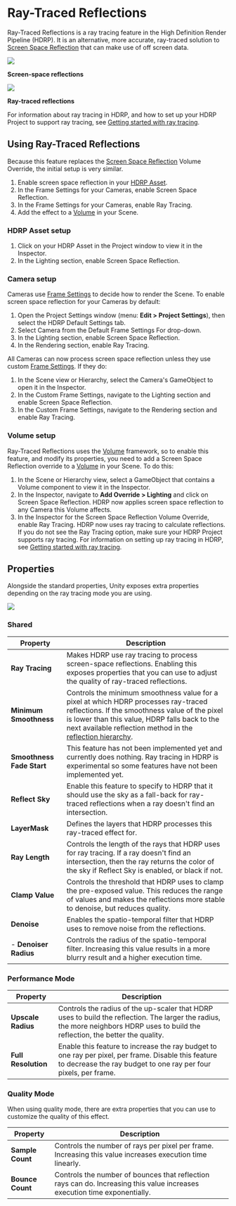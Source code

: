 # Ray-Traced Reflections

Ray-Traced Reflections is a ray tracing feature in the High Definition Render Pipeline (HDRP). It is an alternative, more accurate, ray-traced solution to [Screen Space Reflection](Override-Screen-Space-Reflection.html) that can make use of off screen data.

![](Images/RayTracedReflections1.png)

**Screen-space reflections**

![](Images/RayTracedReflections2.png)

**Ray-traced reflections**

For information about ray tracing in HDRP, and how to set up your HDRP Project to support ray tracing, see [Getting started with ray tracing](Ray-Tracing-Getting-Started.html).

## Using Ray-Traced Reflections

Because this feature replaces the [Screen Space Reflection](Override-Screen-Space-Reflection.html) Volume Override, the initial setup is very similar.

1. Enable screen space reflection in your [HDRP Asset](HDRP-Asset.html).
2. In the Frame Settings for your Cameras, enable Screen Space Reflection.
3. In the Frame Settings for your Cameras, enable Ray Tracing.
4. Add the effect to a [Volume](Volumes.html) in your Scene.

### HDRP Asset setup

1. Click on your HDRP Asset in the Project window to view it in the Inspector.
2. In the Lighting section, enable Screen Space Reflection.

### Camera setup

Cameras use [Frame Settings](Frame-Settings.html) to decide how to render the Scene. To enable screen space reflection for your Cameras by default:

1. Open the Project Settings window (menu: **Edit > Project Settings**), then select the HDRP Default Settings tab.
2. Select Camera from the Default Frame Settings For drop-down.
3. In the Lighting section, enable Screen Space Reflection.
4. In the Rendering section, enable Ray Tracing.

All Cameras can now process screen space reflection unless they use custom [Frame Settings](Frame-Settings.html). If they do:

1. In the Scene view or Hierarchy, select the Camera's GameObject to open it in the Inspector.
2. In the Custom Frame Settings, navigate to the Lighting section and enable Screen Space Reflection.
3. In the Custom Frame Settings, navigate to the Rendering section and enable Ray Tracing.

### Volume setup

Ray-Traced Reflections uses the [Volume](Volumes.html) framework, so to enable this feature, and modify its properties, you need to add a Screen Space Reflection override to a [Volume](Volumes.html) in your Scene. To do this:

1. In the Scene or Hierarchy view, select a GameObject that contains a Volume component to view it in the Inspector.
2. In the Inspector, navigate to ****Add Override > Lighting**** and click on Screen Space Reflection. HDRP now applies screen space reflection to any Camera this Volume affects.
3. In the Inspector for the Screen Space Reflection Volume Override, enable Ray Tracing. HDRP now uses ray tracing to calculate reflections. If you do not see the Ray Tracing option, make sure your HDRP Project supports ray tracing. For information on setting up ray tracing in HDRP, see [Getting started with ray tracing](Ray-Tracing-Getting-Started.html).

## Properties

Alongside the standard properties, Unity exposes extra properties depending on the ray tracing mode you are using.

![](Images/RayTracedReflections3.png)

### Shared

| Property                  | Description                                                  |
| ------------------------- | ------------------------------------------------------------ |
| **Ray Tracing**           | Makes HDRP use ray tracing to process screen-space reflections. Enabling this exposes properties that you can use to adjust the quality of ray-traced reflections. |
| **Minimum Smoothness**    | Controls the minimum smoothness value for a pixel at which HDRP processes ray-traced reflections. If the smoothness value of the pixel is lower than this value, HDRP falls back to the next available reflection method in the [reflection hierarchy](Reflection-in-HDRP.html#ReflectionHierarchy). |
| **Smoothness Fade Start** | This feature has not been implemented yet and currently does nothing. Ray tracing in HDRP is experimental so some features have not been implemented yet. |
| **Reflect Sky**           | Enable this feature to specify to HDRP that it should use the sky as a fall-back for ray-traced reflections when a ray doesn't find an intersection. |
| **LayerMask**             | Defines the layers that HDRP processes this ray-traced effect for. |
| **Ray Length**            | Controls the length of the rays that HDRP uses for ray tracing. If a ray doesn't find an intersection, then the ray returns the color of the sky if Reflect Sky is enabled, or black if not. |
| **Clamp Value**           | Controls the threshold that HDRP uses to clamp the pre-exposed value. This reduces the range of values and makes the reflections more stable to denoise, but reduces quality. |
| **Denoise**               | Enables the spatio-temporal filter that HDRP uses to remove noise from the reflections. |
| - **Denoiser Radius**     | Controls the radius of the spatio-temporal filter. Increasing this value results in a more blurry result and a higher execution time. |

### Performance Mode

| Property            | Description                                                  |
| ------------------- | ------------------------------------------------------------ |
| **Upscale Radius**  | Controls the radius of the up-scaler that HDRP uses to build the reflection. The larger the radius, the more neighbors HDRP uses to build the reflection, the better the quality. |
| **Full Resolution** | Enable this feature to increase the ray budget to one ray per pixel, per frame. Disable this feature to decrease the ray budget to one ray per four pixels, per frame. |

### Quality Mode

When using quality mode, there are extra properties that you can use to customize the quality of this effect.

| Property         | Description                                                  |
| ---------------- | ------------------------------------------------------------ |
| **Sample Count** | Controls the number of rays per pixel per frame. Increasing this value increases execution time linearly. |
| **Bounce Count** | Controls the number of bounces that reflection rays can do. Increasing this value increases execution time exponentially. |